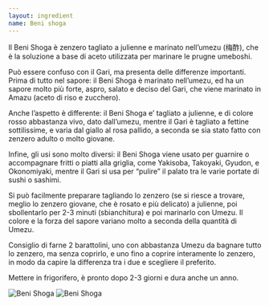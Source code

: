 ```yaml
---
layout: ingredient
name: Beni shoga
---
```


Il Beni Shoga è zenzero tagliato a julienne e marinato nell’umezu (梅酢), che è la soluzione a base di aceto utilizzata per marinare le prugne umeboshi.

Può essere confuso con il Gari, ma presenta delle differenze importanti. Prima di tutto nel sapore: il Beni Shoga è marinato nell’umezu, ed ha un sapore molto più forte, aspro, salato e deciso del Gari, che viene marinato in Amazu (aceto di riso e zucchero).

Anche l’aspetto è differente: il Beni Shoga e’ tagliato a julienne, e di colore rosso abbastanza vivo, dato dall’umezu, mentre il Gari è tagliato a fettine sottilissime, e varia dal giallo al rosa pallido, a seconda se sia stato fatto con zenzero adulto o molto giovane.

Infine, gli usi sono molto diversi: il Beni Shoga viene usato per guarnire o accompagnare fritti o piatti alla griglia, come Yakisoba, Takoyaki, Gyudon, e Okonomiyaki, mentre il Gari si usa per “pulire” il palato tra le varie portate di sushi o sashimi.

Si può facilmente preparare tagliando lo zenzero (se si riesce a trovare, meglio lo zenzero giovane, che è rosato e più delicato) a julienne, poi sbollentarlo per 2-3 minuti (sbianchitura) e poi marinarlo con Umezu. Il colore e la forza del sapore variano molto a seconda della quantità di Umezu.

Consiglio di farne 2 barattolini, uno con abbastanza Umezu da bagnare tutto lo zenzero, ma senza coprirlo, e uno fino a coprire interamente lo zenzero, in modo da capire la differenza tra i due e scegliere il preferito.

Mettere in frigorifero, è pronto dopo 2-3 giorni e dura anche un anno.


![Beni Shoga](/JapaneseCookbook/assets/images/ingredients/benishoga-1.jpg)
![Beni Shoga](/JapaneseCookbook/assets/images/ingredients/benishoga-3.jpg)
